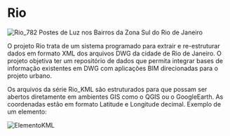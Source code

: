 # Rio
![Rio_782](https://user-images.githubusercontent.com/9437020/177427939-ee56905f-a8c6-4f8b-b844-afd67f9ca907.PNG)
Postes de Luz nos Bairros da Zona Sul do Rio de Janeiro


O projeto Rio trata de um sistema programado para extrair e re-estruturar dados em formato XML dos arquivos DWG da cidade de Rio de Janeiro. 
O projeto objetiva ter um repositório de dados que permita integrar bases de informação existentes em DWG com aplicações BIM direcionadas para o projeto urbano. 

Os arquivos da série Rio_KML são estruturados para que possam ser abertos diretamente em ambientes GIS como o QGIS ou o GoogleEarth. 
As coordenadas estão em formato Latitude e Longitude decimal.
Exemplo de um elemento:

![ElementoKML](https://user-images.githubusercontent.com/9437020/177586913-eaae1e60-de09-4511-b8c5-5b372e03f1b8.PNG)



